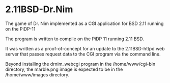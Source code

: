 # 2.11BSD-Dr.Nim

The game of Dr. Nim implemented as a CGI application for BSD 2.11 running on the PiDP-11

The program is written to compile on the PiDP 11 running 2.11 BSD.

It was written as a proof-of-concept for an update to the 2.11BSD-httpd web server that passes request data to the CGI program via the command line.

Beyond installing the drnim_webcgi program in the /home/www/cgi-bin directory, the marble.png image is expected to be in the /home/www/images directory.

